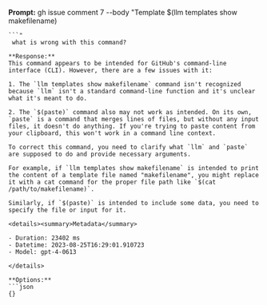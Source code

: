 **Prompt:**
gh issue comment 7 --body "Template
$(llm templates show makefilename)
```'$(paste)'
```"
 what is wrong with this command?

**Response:**
This command appears to be intended for GitHub's command-line interface (CLI). However, there are a few issues with it:

1. The `llm templates show makefilename` command isn't recognized because `llm` isn't a standard command-line function and it's unclear what it's meant to do.

2. The `$(paste)` command also may not work as intended. On its own, `paste` is a command that merges lines of files, but without any input files, it doesn't do anything. If you're trying to paste content from your clipboard, this won't work in a command line context.
   
To correct this command, you need to clarify what `llm` and `paste` are supposed to do and provide necessary arguments. 

For example, if `llm templates show makefilename` is intended to print the content of a template file named "makefilename", you might replace it with a cat command for the proper file path like `$(cat /path/to/makefilename)`. 

Similarly, if `$(paste)` is intended to include some data, you need to specify the file or input for it.

<details><summary>Metadata</summary>

- Duration: 23402 ms
- Datetime: 2023-08-25T16:29:01.910723
- Model: gpt-4-0613

</details>

**Options:**
```json
{}
```

